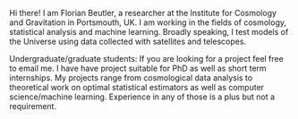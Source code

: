 <a href="https://avatars0.githubusercontent.com/u/10950512?v=4&u=95429ac36ffcd5986631a2e1fad2eec873adc027&s=400" alt="IMAGE OF FLORIAN BEUTLER" width="240" border="10"/></a>

Hi there! I am Florian Beutler, a researcher at the Institute for Cosmology and Gravitation in Portsmouth, UK. I am working in the fields of cosmology, statistical analysis and machine learning. Broadly speaking, I test models of the Universe using data collected with satellites and telescopes.

Undergraduate/graduate students: If you are looking for a project feel free to email me. I have have project suitable for PhD as well as short term internships. My projects range from cosmological data analysis to theoretical work on optimal statistical estimators as well as computer science/machine learning. Experience in any of those is a plus but not a requirement.
